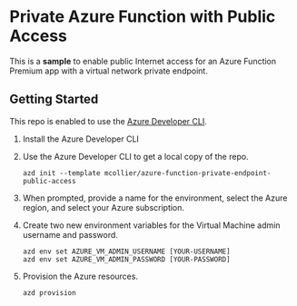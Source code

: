 # Private Azure Function with Public Access

This is a **sample** to enable public Internet access for an Azure Function Premium app with a virtual network private endpoint.

## Getting Started

This repo is enabled to use the [Azure Developer CLI](https://github.com/Azure/azure-dev).

1. Install the Azure Developer CLI
1. Use the Azure Developer CLI to get a local copy of the repo.

    ```shell
    azd init --template mcollier/azure-function-private-endpoint-public-access
    ```

1. When prompted, provide a name for the environment, select the Azure region, and select your Azure subscription.
1. Create two new environment variables for the Virtual Machine admin username and password.

    ```shell
    azd env set AZURE_VM_ADMIN_USERNAME [YOUR-USERNAME]
    azd env set AZURE_VM_ADMIN_PASSWORD [YOUR-PASSWORD]
    ```

1. Provision the Azure resources.

    ```shell
    azd provision
    ```
